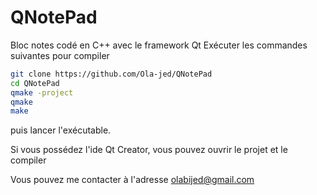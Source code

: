 # QNotePad
Bloc notes codé en C++ avec le framework Qt
Exécuter les commandes suivantes pour compiler
```bash
git clone https://github.com/Ola-jed/QNotePad
cd QNotePad
qmake -project
qmake
make
```
puis lancer l'exécutable.

Si vous possédez l'ide Qt Creator, vous pouvez ouvrir le projet et le compiler

Vous pouvez me contacter à l'adresse olabijed@gmail.com
